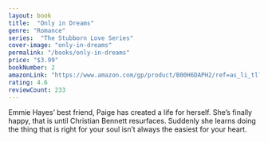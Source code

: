 ```yaml
---
layout: book
title:  "Only in Dreams"
genre: "Romance"
series:  "The Stubborn Love Series"
cover-image: "only-in-dreams"
permalink: "/books/only-in-dreams"
price: "$3.99"
bookNumber: 2
amazonLink: "https://www.amazon.com/gp/product/B00H6DAPH2/ref=as_li_tl?ie=UTF8&tag=owensmc-20&camp=1789&creative=9325&linkCode=as2&creativeASIN=B00H6DAPH2&linkId=0cf4c3698a386b07e0c5a44b229f9f35"
rating: 4.6
reviewCount: 233
---
```

Emmie Hayes’ best friend, Paige has created a life for herself. She’s finally happy, that is until Christian Bennett resurfaces. Suddenly she learns doing the thing that is right for your soul isn’t always the easiest for your heart.
